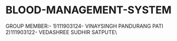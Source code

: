 # BLOOD-MANAGEMENT-SYSTEM
GROUP MEMBER:-
1)111903124- VINAYSINGH PANDURANG PATI\
2)111903122- VEDASHREE SUDHIR SATPUTE\

